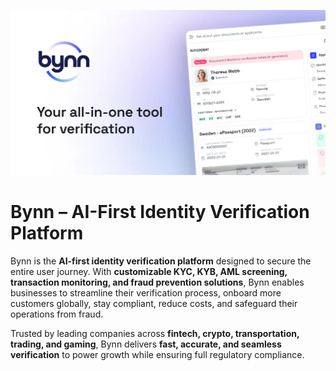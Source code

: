 ![](bynn-identity-verification.webp)


# Bynn – AI-First Identity Verification Platform  

Bynn is the **AI-first identity verification platform** designed to secure the entire user journey. With **customizable KYC, KYB, AML screening, transaction monitoring, and fraud prevention solutions**, Bynn enables businesses to streamline their verification process, onboard more customers globally, stay compliant, reduce costs, and safeguard their operations from fraud.  

Trusted by leading companies across **fintech, crypto, transportation, trading, and gaming**, Bynn delivers **fast, accurate, and seamless verification** to power growth while ensuring full regulatory compliance.  
